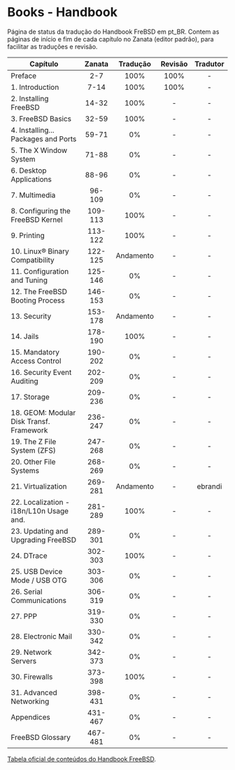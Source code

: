 
# Books - Handbook

Página de status da tradução do Handbook FreBSD em pt_BR.
Contem as páginas de início e fim de cada capítulo no Zanata (editor padrão),
para facilitar as traduções e revisão.

| Capítulo                                 | Zanata  | Tradução  | Revisão   | Tradutor  |
| ---------------------------------------- | :-----: | :-------: | :-------: | :-------: |
| Preface                                  | 2-7     | 100%      | 100%      | -         |
| 1. Introduction                          | 7-14    | 100%      | 100%      | -         |
| 2. Installing FreeBSD                    | 14-32   | 100%      | -         | -         |
| 3. FreeBSD Basics                        | 32-59   | 100%      | -         | -         |
| 4. Installing... Packages and Ports      | 59-71   | 0%        | -         | -         |
| 5. The X Window System                   | 71-88   | 0%        | -         | -         |
| 6. Desktop Applications                  | 88-96   | 0%        | -         | -         |
| 7. Multimedia                            | 96-109  | 0%        | -         | -         |
| 8. Configuring the FreeBSD Kernel        | 109-113 | 100%      | -         | -         |
| 9. Printing                              | 113-122 | 100%      | -         | -         |
| 10. Linux® Binary Compatibility          | 122-125 | Andamento | -         | -         |
| 11. Configuration and Tuning             | 125-146 | 0%        | -         | -         |
| 12. The FreeBSD Booting Process          | 146-153 | 0%        | -         | -         |
| 13. Security                             | 153-178 | Andamento | -         | -         |
| 14. Jails                                | 178-190 | 100%      | -         | -         |
| 15. Mandatory Access Control             | 190-202 | 0%        | -         | -         |
| 16. Security Event Auditing              | 202-209 | 0%        | -         | -         |
| 17. Storage                              | 209-236 | 0%        | -         | -         |
| 18. GEOM: Modular Disk Transf. Framework | 236-247 | 0%        | -         | -         |
| 19. The Z File System (ZFS)              | 247-268 | 0%        | -         | -         |
| 20. Other File Systems                   | 268-269 | 0%        | -         | -         |
| 21. Virtualization                       | 269-281 | Andamento | -         | ebrandi   |
| 22. Localization - i18n/L10n Usage and.  | 281-289 | 100%      | -         | -         |
| 23. Updating and Upgrading FreeBSD       | 289-301 | 0%        | -         | -         |
| 24. DTrace                               | 302-303 | 100%      | -         | -         |
| 25. USB Device Mode / USB OTG            | 303-306 | 0%        | -         | -         |
| 26. Serial Communications                | 306-319 | 0%        | -         | -         |
| 27. PPP                                  | 319-330 | 0%        | -         | -         |
| 28. Electronic Mail                      | 330-342 | 0%        | -         | -         |
| 29. Network Servers                      | 342-373 | 0%        | -         | -         |
| 30. Firewalls                            | 373-398 | 100%      | -         | -         |
| 31. Advanced Networking                  | 398-431 | 0%        | -         | -         |
| Appendices                               | 431-467 | 0%        | -         | -         |
| FreeBSD Glossary                         | 467-481 | 0%        | -         | -         |

[Tabela oficial de conteúdos do Handbook FreeBSD](https://www.freebsd.org/doc/handbook/).

